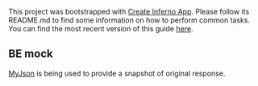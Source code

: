 This project was bootstrapped with [Create Inferno App](https://github.com/infernojs/create-inferno-app).
Please follow its README.md to find some information on how to perform common tasks.<br>
You can find the most recent version of this guide [here](https://github.com/infernojs/create-inferno-app/blob/master/packages/inferno-scripts/template/README.md).

## BE mock
[MyJson](http://myjson.com/) is being used to provide a snapshot of original response.
